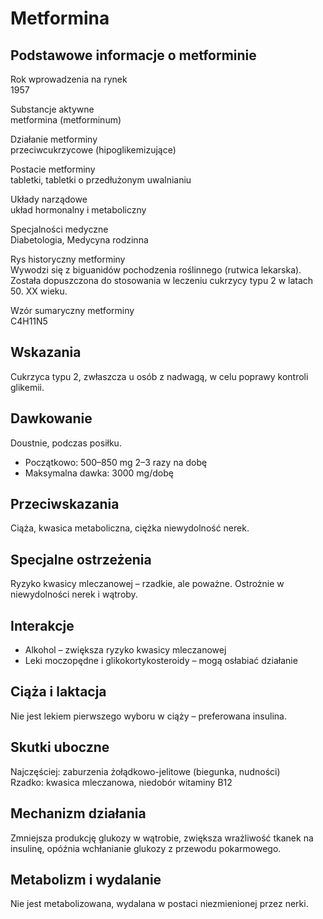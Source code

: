 # Metformina

## Podstawowe informacje o metforminie

Rok wprowadzenia na rynek  
1957

Substancje aktywne  
metformina (metforminum)

Działanie metforminy  
przeciwcukrzycowe (hipoglikemizujące)

Postacie metforminy  
tabletki, tabletki o przedłużonym uwalnianiu

Układy narządowe  
układ hormonalny i metaboliczny

Specjalności medyczne  
Diabetologia, Medycyna rodzinna

Rys historyczny metforminy  
Wywodzi się z biguanidów pochodzenia roślinnego (rutwica lekarska). Została dopuszczona do stosowania w leczeniu cukrzycy typu 2 w latach 50. XX wieku.

Wzór sumaryczny metforminy  
C4H11N5

## Wskazania

Cukrzyca typu 2, zwłaszcza u osób z nadwagą, w celu poprawy kontroli glikemii.

## Dawkowanie

Doustnie, podczas posiłku.

- Początkowo: 500–850 mg 2–3 razy na dobę
- Maksymalna dawka: 3000 mg/dobę

## Przeciwskazania

Ciąża, kwasica metaboliczna, ciężka niewydolność nerek.

## Specjalne ostrzeżenia

Ryzyko kwasicy mleczanowej – rzadkie, ale poważne. Ostrożnie w niewydolności nerek i wątroby.

## Interakcje

- Alkohol – zwiększa ryzyko kwasicy mleczanowej
- Leki moczopędne i glikokortykosteroidy – mogą osłabiać działanie

## Ciąża i laktacja

Nie jest lekiem pierwszego wyboru w ciąży – preferowana insulina.

## Skutki uboczne

Najczęściej: zaburzenia żołądkowo-jelitowe (biegunka, nudności)  
Rzadko: kwasica mleczanowa, niedobór witaminy B12

## Mechanizm działania

Zmniejsza produkcję glukozy w wątrobie, zwiększa wrażliwość tkanek na insulinę, opóźnia wchłanianie glukozy z przewodu pokarmowego.

## Metabolizm i wydalanie

Nie jest metabolizowana, wydalana w postaci niezmienionej przez nerki.
